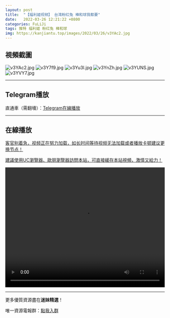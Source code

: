 ```yaml
---
layout: post
title:  "【福利姬视频】 台湾粉红兔 棒和球我都要"
date:   2022-03-26 12:21:22 +0800
categories: FuLiJi
tags: 推特 福利姬 粉红兔 棒和球
img: https://kanjiantu.top/images/2022/03/26/v3YAc2.jpg
---
```



## 視頻截圖

![v3YAc2.jpg](https://kanjiantu.top/images/2022/03/26/v3YAc2.jpg)
![v3Y7f9.jpg](https://kanjiantu.top/images/2022/03/26/v3Y7f9.jpg)
![v3Yu3I.jpg](https://kanjiantu.top/images/2022/03/26/v3Yu3I.jpg)
![v3YnZh.jpg](https://kanjiantu.top/images/2022/03/26/v3YnZh.jpg)
![v3YUNS.jpg](https://kanjiantu.top/images/2022/03/26/v3YUNS.jpg)
![v3YVY7.jpg](https://kanjiantu.top/images/2022/03/26/v3YVY7.jpg)

* * *
## Telegram播放

直通車（需翻墻）：[Telegram在線播放](https://t.me/mimeijingxuan/391)

* * *
## 在線播放
<u>客官别着急，视频正在努力加载，如长时间等待视频无法加载或者播放卡顿建议更换节点！</u>

<u>建議使用UC瀏覽器、歐朋瀏覽器訪問本站，可直接緩存本站視頻，激情又給力！</u>
<center><video src="https://cdn.publer.io/uploads/videos/623e0841db27975f793564c0/ecc8f634bc3f23841dbfa03b02344b08.mp4" width="100%" height="380px" controls="controls"></video></center>


* * *
更多優質資源盡在**迷妹精選**！

唯一資源電報群：[點我入群](https://t.me/mimeijingxuan)


